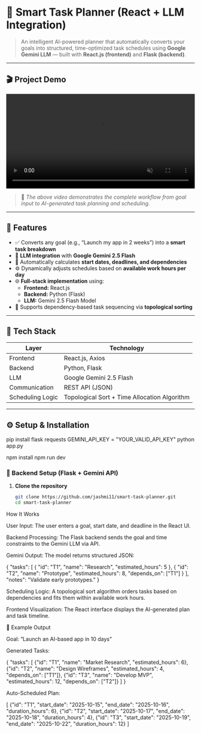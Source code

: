 # 🧠 Smart Task Planner (React + LLM Integration)

> An intelligent AI-powered planner that automatically converts your goals into structured, time-optimized task schedules using **Google Gemini LLM** — built with **React.js (frontend)** and **Flask (backend)**.

---

## 🎬 Project Demo

<video src="project-demo.mp4" width="100%" controls autoplay muted loop></video>

> 🎥 _The above video demonstrates the complete workflow from goal input to AI-generated task planning and scheduling._

---

## 🚀 Features

- ✅ Converts any goal (e.g., “Launch my app in 2 weeks”) into a **smart task breakdown**
- 🔁 **LLM integration** with **Google Gemini 2.5 Flash**
- 📅 Automatically calculates **start dates, deadlines, and dependencies**
- ⚙️ Dynamically adjusts schedules based on **available work hours per day**
- 🌐 **Full-stack implementation** using:
  - **Frontend:** React.js  
  - **Backend:** Python (Flask)  
  - **LLM:** Gemini 2.5 Flash Model  
- 🧩 Supports dependency-based task sequencing via **topological sorting**

---

## 🧩 Tech Stack

| Layer | Technology |
|-------|-------------|
| Frontend | React.js, Axios |
| Backend | Python, Flask |
| LLM | Google Gemini 2.5 Flash |
| Communication | REST API (JSON) |
| Scheduling Logic | Topological Sort + Time Allocation Algorithm |

---

## ⚙️ Setup & Installation
pip install flask requests
GEMINI_API_KEY = "YOUR_VALID_API_KEY"
python app.py


npm install
npm run dev


### 🔧 Backend Setup (Flask + Gemini API)

1. **Clone the repository**
   ```bash
   git clone https://github.com/jashmi11/smart-task-planner.git
   cd smart-task-planner
How It Works

User Input:
The user enters a goal, start date, and deadline in the React UI.

Backend Processing:
The Flask backend sends the goal and time constraints to the Gemini LLM via API.

Gemini Output:
The model returns structured JSON:

{
  "tasks": [
    { "id": "T1", "name": "Research", "estimated_hours": 5 },
    { "id": "T2", "name": "Prototype", "estimated_hours": 8, "depends_on": ["T1"] }
  ],
  "notes": "Validate early prototypes."
}


Scheduling Logic:
A topological sort algorithm orders tasks based on dependencies and fits them within available work hours.

Frontend Visualization:
The React interface displays the AI-generated plan and task timeline.

🧪 Example Output

Goal: “Launch an AI-based app in 10 days”

Generated Tasks:

{
  "tasks": [
    {"id": "T1", "name": "Market Research", "estimated_hours": 6},
    {"id": "T2", "name": "Design Wireframes", "estimated_hours": 4, "depends_on": ["T1"]},
    {"id": "T3", "name": "Develop MVP", "estimated_hours": 12, "depends_on": ["T2"]}
  ]
}


Auto-Scheduled Plan:

[
  {"id": "T1", "start_date": "2025-10-15", "end_date": "2025-10-16", "duration_hours": 6},
  {"id": "T2", "start_date": "2025-10-17", "end_date": "2025-10-18", "duration_hours": 4},
  {"id": "T3", "start_date": "2025-10-19", "end_date": "2025-10-22", "duration_hours": 12}
]
